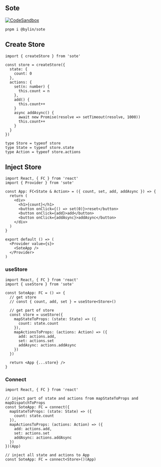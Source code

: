 ## Sote

[![CodeSandbox](https://img.shields.io/badge/Codesandbox-040404?style=for-the-badge&logo=codesandbox&logoColor=DBDBDB)](https://codesandbox.io/embed/nifty-sun-kenq35?theme=light)

```shell
pnpm i @bylin/sote
```

## Create Store

```tsx
import { createStore } from 'sote'

const store = createStore({
  state: {
    count: 0
  },
  actions: {
    set(n: number) {
      this.count = n
    },
    add() {
      this.count++
    }
    async addAsync() {
      await new Promise(resolve => setTimeout(resolve, 1000))
      this.count++
    }
  }
})

type Store = typeof store
type State = typeof store.state
type Action = typeof store.actions
```

## Inject Store

```tsx
import React, { FC } from 'react'
import { Provider } from 'sote'

const App: FC<State & Action> = ({ count, set, add, addAsync }) => {
  return (
    <div>
      <h1>{count}</h1>
      <button onClick={() => set(0)}>reset</button>
      <button onClick={add}>add</button>
      <button onClick={addAsync}>addAsync</button>
    </div>
  )
}

export default () => (
  <Provider value={s}>
    <SoteApp />
  </Provider>
)
```

### useStore

```tsx
import React, { FC } from 'react'
import { useStore } from 'sote'

const SoteApp: FC = () => {
  // get store
  // const { count, add, set } = useStore<Store>()

  // get part of store
  const store = useStore({
    mapStateToProps: (state: State) => ({
      count: state.count
    }),
    mapActionsToProps: (actions: Action) => ({
      add: actions.add,
      set: actions.set
      addAsync: actions.addAsync
    })
  })

  return <App {...store} />
}
```

### Connect

```tsx
import React, { FC } from 'react'

// inject part of state and actions from mapStateToProps and mapDispatchToProps
const SoteApp: FC = connect({
  mapStateToProps: (state: State) => ({
    count: state.count
  }),
  mapActionsToProps: (actions: Action) => ({
    add: actions.add,
    set: actions.set
    addAsync: actions.addAsync
  })
})(App)

// inject all state and actions to App
const SoteApp: FC = connect<Store>()(App)
```
